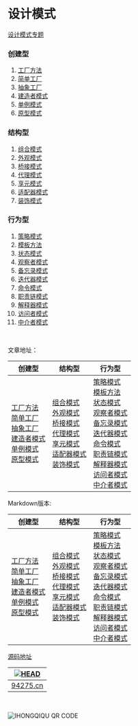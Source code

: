 设计模式
=======

[设计模式专题](http://ihongqiqu.com/categories/%E8%AE%BE%E8%AE%A1%E6%A8%A1%E5%BC%8F/) <br>

### 创建型

1. [工厂方法](https://github.com/worthed/OriginBlog/blob/master/articles/FactoryMethodPattern.md)
2. [简单工厂](https://github.com/worthed/OriginBlog/blob/master/articles/SimpleFactoryPattern.md) 
3. [抽象工厂](https://github.com/worthed/OriginBlog/blob/master/articles/AbstractFactoryPattern.md)
4. [建造者模式](https://github.com/worthed/OriginBlog/blob/master/articles/BuilderPattern.md)
5. [单例模式](https://github.com/worthed/OriginBlog/blob/master/articles/SingletonPattern.md)
6. [原型模式](https://github.com/worthed/OriginBlog/blob/master/articles/PrototypePattern.md)

### 结构型

1. [组合模式](https://github.com/worthed/OriginBlog/blob/master/articles/CompositePattern.md) 
2. [外观模式](https://github.com/worthed/OriginBlog/blob/master/articles/FacadePattern.md) 
3. [桥接模式](https://github.com/worthed/OriginBlog/blob/master/articles/BridgePattern.md) 
4. [代理模式](https://github.com/worthed/OriginBlog/blob/master/articles/ProxyPattern.md) 
5. [享元模式](https://github.com/worthed/OriginBlog/blob/master/articles/FlyweightPattern.md)
6. [适配器模式](https://github.com/worthed/OriginBlog/blob/master/articles/AdapterPattern.md) 
7. [装饰模式](https://github.com/worthed/OriginBlog/blob/master/articles/DecoratorPattern.md)

### 行为型

1. [策略模式](https://github.com/worthed/OriginBlog/blob/master/articles/StrategyPattern.md) 
2. [模板方法](https://github.com/worthed/OriginBlog/blob/master/articles/TemplateMethodPattern.md) 
3. [状态模式](https://github.com/worthed/OriginBlog/blob/master/articles/StatePattern.md)
4. [观察者模式](https://github.com/worthed/OriginBlog/blob/master/articles/ObserverPattern.md) 
5. [备忘录模式](https://github.com/worthed/OriginBlog/blob/master/articles/MementoPattern.md) 
6. [迭代器模式](https://github.com/worthed/OriginBlog/blob/master/articles/IteratorPattern.md) 
7. [命令模式](https://github.com/worthed/OriginBlog/blob/master/articles/CommandPattern.md) 
8. [职责链模式](https://github.com/worthed/OriginBlog/blob/master/articles/ChainOfResponsibilityPattern.md) 
9. [解释器模式](https://github.com/worthed/OriginBlog/blob/master/articles/InterpreterPattern.md) 
10. [访问者模式](https://github.com/worthed/OriginBlog/blob/master/articles/VisitorPattern.md) 
11. [中介者模式](https://github.com/worthed/OriginBlog/blob/master/articles/MediatorPattern.md)

<br/>


文章地址：

创建型 | 结构型 | 行为型 
 --- | --- | --- 
[工厂方法](http://ihongqiqu.com/2014/11/21/factorymethodpattern/)<br>[简单工厂](http://ihongqiqu.com/2014/11/22/simplefactorypattern/) <br>[抽象工厂](http://ihongqiqu.com/2014/11/24/abstractfactorypattern/)<br>[建造者模式](http://ihongqiqu.com/2014/11/30/builderpattern/)<br>[单例模式](http://ihongqiqu.com/2014/12/08/singletonpattern/)<br>[原型模式](http://ihongqiqu.com/2014/11/27/prototypepattern/) <br> | [组合模式](http://ihongqiqu.com/2014/12/04/compositepattern/) <br>[外观模式](http://ihongqiqu.com/2014/11/29/facadepattern/) <br>[桥接模式](http://ihongqiqu.com/2014/12/09/bridgepattern/) <br>[代理模式](http://ihongqiqu.com/2014/11/25/proxypattern/) <br>[享元模式](http://ihongqiqu.com/2016/09/19/Flyweight-Pattern/) <br> [适配器模式](http://ihongqiqu.com/2014/12/02/adapterpattern/) <br>[装饰模式](http://ihongqiqu.com/2014/11/20/design-pattern-decorator/) <br> | [策略模式](http://ihongqiqu.com/2014/11/23/strategypattern/) <br>[模板方法](http://ihongqiqu.com/2014/11/28/templatemethodpattern/) <br>[状态模式](http://ihongqiqu.com/2014/11/26/statepattern/) <br> [观察者模式](http://ihongqiqu.com/2014/12/01/observerpattern/) <br>[备忘录模式](http://ihongqiqu.com/2014/12/03/mementopattern/) <br>[迭代器模式](http://ihongqiqu.com/2014/12/05/iteratorpattern/) <br>[命令模式](http://ihongqiqu.com/2016/09/13/Command-Design-Pattern/) <br>[职责链模式](http://ihongqiqu.com/2016/09/13/Chain-of-Responsibility/) <br>[解释器模式](http://ihongqiqu.com/2016/09/14/Interpreter-Pattern/) <br>[访问者模式](http://ihongqiqu.com/2016/09/20/Visitor-Pattern/) <br>[中介者模式](http://ihongqiqu.com/2016/09/18/Mediator-Pattern/) <br> 


Markdown版本:

创建型 | 结构型 | 行为型
---|---|---
[工厂方法](https://github.com/worthed/OriginBlog/blob/master/articles/FactoryMethodPattern.md)<br>[简单工厂](https://github.com/worthed/OriginBlog/blob/master/articles/SimpleFactoryPattern.md) <br>[抽象工厂](https://github.com/worthed/OriginBlog/blob/master/articles/AbstractFactoryPattern.md)<br>[建造者模式](https://github.com/worthed/OriginBlog/blob/master/articles/BuilderPattern.md)<br>[单例模式](https://github.com/worthed/OriginBlog/blob/master/articles/SingletonPattern.md)<br>[原型模式](https://github.com/worthed/OriginBlog/blob/master/articles/PrototypePattern.md) <br> | [组合模式](https://github.com/worthed/OriginBlog/blob/master/articles/CompositePattern.md) <br>[外观模式](https://github.com/worthed/OriginBlog/blob/master/articles/FacadePattern.md) <br>[桥接模式](https://github.com/worthed/OriginBlog/blob/master/articles/BridgePattern.md) <br>[代理模式](https://github.com/worthed/OriginBlog/blob/master/articles/ProxyPattern.md) <br>[享元模式](https://github.com/worthed/OriginBlog/blob/master/articles/FlyweightPattern.md) <br> [适配器模式](https://github.com/worthed/OriginBlog/blob/master/articles/AdapterPattern.md) <br>[装饰模式](https://github.com/worthed/OriginBlog/blob/master/articles/DecoratorPattern.md) <br> | [策略模式](https://github.com/worthed/OriginBlog/blob/master/articles/StrategyPattern.md) <br>[模板方法](https://github.com/worthed/OriginBlog/blob/master/articles/TemplateMethodPattern.md) <br>[状态模式](https://github.com/worthed/OriginBlog/blob/master/articles/StatePattern.md) <br> [观察者模式](https://github.com/worthed/OriginBlog/blob/master/articles/ObserverPattern.md) <br>[备忘录模式](https://github.com/worthed/OriginBlog/blob/master/articles/MementoPattern.md) <br>[迭代器模式](https://github.com/worthed/OriginBlog/blob/master/articles/IteratorPattern.md) <br>[命令模式](https://github.com/worthed/OriginBlog/blob/master/articles/CommandPattern.md) <br>[职责链模式](https://github.com/worthed/OriginBlog/blob/master/articles/ChainOfResponsibilityPattern.md) <br>[解释器模式](https://github.com/worthed/OriginBlog/blob/master/articles/InterpreterPattern.md) <br>[访问者模式](https://github.com/worthed/OriginBlog/blob/master/articles/VisitorPattern.md) <br>[中介者模式](https://github.com/worthed/OriginBlog/blob/master/articles/MediatorPattern.md) <br>

[源码地址](https://github.com/jingle1267/DesignPattern) <br>

| [![HEAD](https://avatars2.githubusercontent.com/u/3887795?v=2&s=120)](https://94275.cn "Visit 94275.cn") |
|---|
| [94275.cn](https://94275.cn) |
<br>

![IHONGQIQU QR CODE](https://raw.githubusercontent.com/jingle1267/OriginBlog/master/images/IHONGQIQU.png)


